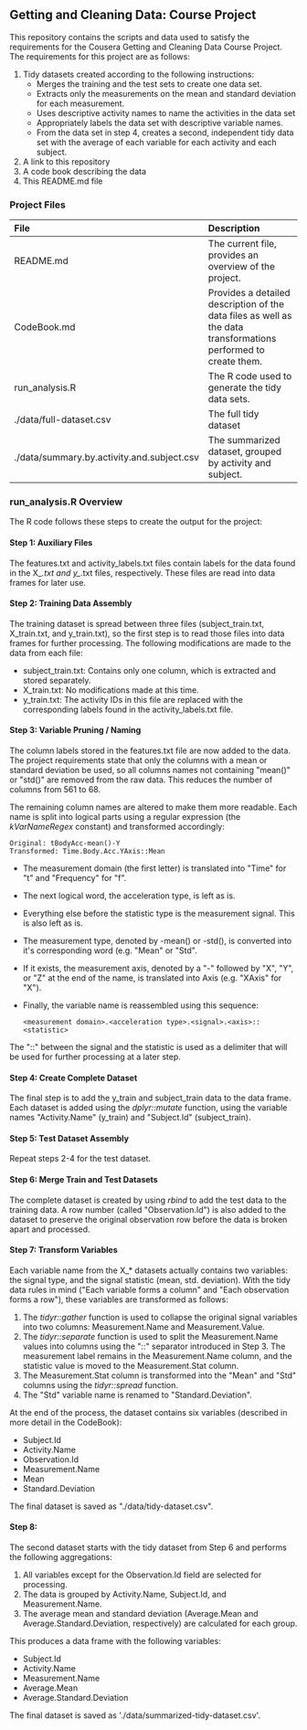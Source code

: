 ## Getting and Cleaning Data: Course Project

This repository contains the scripts and data used to satisfy the requirements for the Cousera Getting and Cleaning Data Course Project. The requirements for this project are as follows:

1. Tidy datasets created according to the following instructions:
    * Merges the training and the test sets to create one data set.
    * Extracts only the measurements on the mean and standard deviation for each measurement.
    * Uses descriptive activity names to name the activities in the data set
    * Appropriately labels the data set with descriptive variable names.
    * From the data set in step 4, creates a second, independent tidy data set with the average of each variable for each activity and each subject.
2. A link to this repository
3. A code book describing the data
4. This README.md file

### Project Files

|File           | Description   |
|:---           |:---           |
|README.md      | The current file, provides an overview of the project.   |
|CodeBook.md    | Provides a detailed description of the data files as well as the data transformations performed to create them.|
|run_analysis.R | The R code used to generate the tidy data sets.|
|./data/full-dataset.csv| The full tidy dataset|
|./data/summary.by.activity.and.subject.csv| The summarized dataset, grouped by activity and subject.|

### run_analysis.R Overview

The R code follows these steps to create the output for the project:

#### Step 1: Auxiliary Files

The features.txt and activity_labels.txt files contain labels for the data found in the X_*.txt and y_*.txt files, respectively. These files are read into data frames for later use.

#### Step 2: Training Data Assembly

The training dataset is spread between three files (subject_train.txt, X_train.txt, and y_train.txt), so the first step is to read those files into data frames for further processing. The following modifications are made to the data from each file:
* subject_train.txt: Contains only one column, which is extracted and stored separately.
* X_train.txt: No modifications made at this time.
* y_train.txt: The activity IDs in this file are replaced with the corresponding labels found in the activity_labels.txt file.

#### Step 3: Variable Pruning / Naming

The column labels stored in the features.txt file are now added to the data. The project requirements state that only the columns with a mean or standard deviation be used, so all columns names not containing "mean()" or "std()" are removed from the raw data. This reduces the number of columns from 561 to 68.

The remaining column names are altered to make them more readable. Each name is split into logical parts using a regular expression (the _kVarNameRegex_ constant) and transformed accordingly:

    Original: tBodyAcc-mean()-Y
    Transformed: Time.Body.Acc.YAxis::Mean

* The measurement domain (the first letter) is translated into "Time" for "t" and "Frequency" for "f". 
* The next logical word, the acceleration type, is left as is.
* Everything else before the statistic type is the measurement signal. This is also left as is.
* The measurement type, denoted by -mean() or -std(), is converted into it's corresponding word (e.g. "Mean" or "Std".
* If it exists, the measurement axis, denoted by a "-" followed by "X", "Y", or "Z" at the end of the name, is translated into <axis name>Axis (e.g. "XAxis" for "X").
* Finally, the variable name is reassembled using this sequence:

    ```
    <measurement domain>.<acceleration type>.<signal>.<axis>::<statistic>
    ```

The "::" between the signal and the statistic is used as a delimiter that will be used for further processing at a later step.

#### Step 4: Create Complete Dataset

The final step is to add the y_train and subject_train data to the data frame. Each dataset is added using the _dplyr::mutate_ function, using the variable names "Activity.Name" (y_train) and "Subject.Id" (subject_train).

#### Step 5: Test Dataset Assembly

Repeat steps 2-4 for the test dataset.

#### Step 6: Merge Train and Test Datasets

The complete dataset is created by using _rbind_ to add the test data to the training data. A row number (called "Observation.Id") is also added to the dataset to preserve the original observation row before the data is broken apart and processed.

#### Step 7: Transform Variables

Each variable name from the X_* datasets actually contains two variables: the signal type, and the signal statistic (mean, std. deviation). With the tidy data rules in mind ("Each variable forms a column" and "Each observation forms a row"), these variables are transformed as follows:

1. The _tidyr::gather_ function is used to collapse the original signal variables into two columns: Measurement.Name and Measurement.Value.
2. The _tidyr::separate_ function is used to split the Measurement.Name values into columns using the "::" separator introduced in Step 3. The measurement label remains in the Measurement.Name column, and the statistic value is moved to the Measurement.Stat column.
3. The Measurement.Stat column is transformed into the "Mean" and "Std" columns using the _tidyr::spread_ function.
4. The "Std" variable name is renamed to "Standard.Deviation".

At the end of the process, the dataset contains six variables (described in more detail in the CodeBook):
* Subject.Id
* Activity.Name
* Observation.Id
* Measurement.Name
* Mean
* Standard.Deviation

The final dataset is saved as "./data/tidy-dataset.csv".

#### Step 8: 
The second dataset starts with the tidy dataset from Step 6 and performs the following aggregations:

1. All variables except for the Observation.Id field are selected for processing.
2. The data is grouped by Activity.Name, Subject.Id, and Measurement.Name.
3. The average mean and standard deviation (Average.Mean and Average.Standard.Deviation, respectively) are calculated for each group.

This produces a data frame with the following variables:
* Subject.Id
* Activity.Name
* Measurement.Name
* Average.Mean
* Average.Standard.Deviation

The final dataset is saved as './data/summarized-tidy-dataset.csv'.
